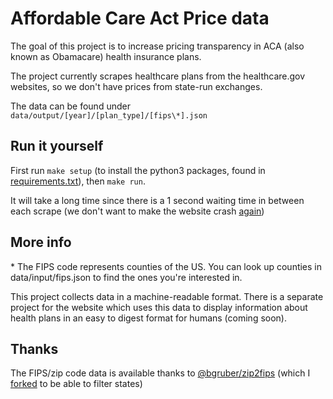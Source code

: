 # Affordable Care Act Price data

The goal of this project is to increase pricing transparency in ACA (also known as Obamacare) health insurance plans.

The project currently scrapes healthcare plans from the healthcare.gov websites, so we don't have prices from state-run exchanges.

The data can be found under `data/output/[year]/[plan_type]/[fips\*].json`

## Run it yourself

First run `make setup` (to install the python3 packages, found in [requirements.txt](requirements.txt)), then `make run`.

It will take a long time since there is a 1 second waiting time in between each scrape (we don't want to make the website crash [again](https://en.wikipedia.org/wiki/HealthCare.gov#Issues_during_launch))

## More info

\* The FIPS code represents counties of the US. You can look up counties in data/input/fips.json to find the ones you're interested in.

This project collects data in a machine-readable format. There is a separate project for the website which uses this data to display information about health plans in an easy to digest format for humans (coming soon).

## Thanks

The FIPS/zip code data is available thanks to [@bgruber/zip2fips](https://github.com/bgruber/zip2fips) (which I [forked](https://github.com/atestu/zip2fips) to be able to filter states)